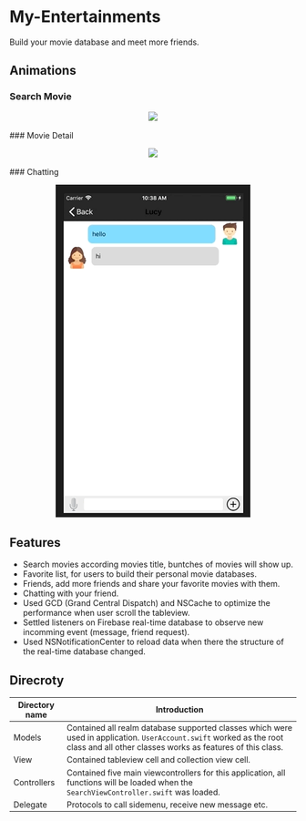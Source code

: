 # My-Entertainments
Build your movie database and meet more friends.

## Animations
### Search Movie
<p align="center"><img src="https://github.com/miracle0930/My-Entertainments/blob/master/Screenshots/movieSearchDemo.gif" /></p>
### Movie Detail
<p align="center"><img src="https://github.com/miracle0930/My-Entertainments/blob/master/Screenshots/movieDetailDemo.gif" /></p>
### Chatting
<p align="center"><img src="https://github.com/miracle0930/My-Entertainments/blob/master/Screenshots/chattingDemo.gif" /></p>

## Features
- Search movies according movies title, buntches of movies will show up.
- Favorite list, for users to build their personal movie databases.
- Friends, add more friends and share your favorite movies with them.
- Chatting with your friend.
- Used GCD (Grand Central Dispatch) and NSCache to optimize the performance when user scroll the tableview.
- Settled listeners on Firebase real-time database to observe new incomming event (message, friend request).
- Used NSNotificationCenter to reload data when there the structure of the real-time database changed.

## Direcroty
Directory name | Introduction
---|---
Models | Contained all realm database supported classes which were used in application. `UserAccount.swift` worked as the root class and all other classes works as features of this class.
View | Contained tableview cell and collection view cell.
Controllers | Contained five main viewcontrollers for this application, all functions will be loaded when the `SearchViewController.swift` was loaded.
Delegate | Protocols to call sidemenu, receive new message etc.

